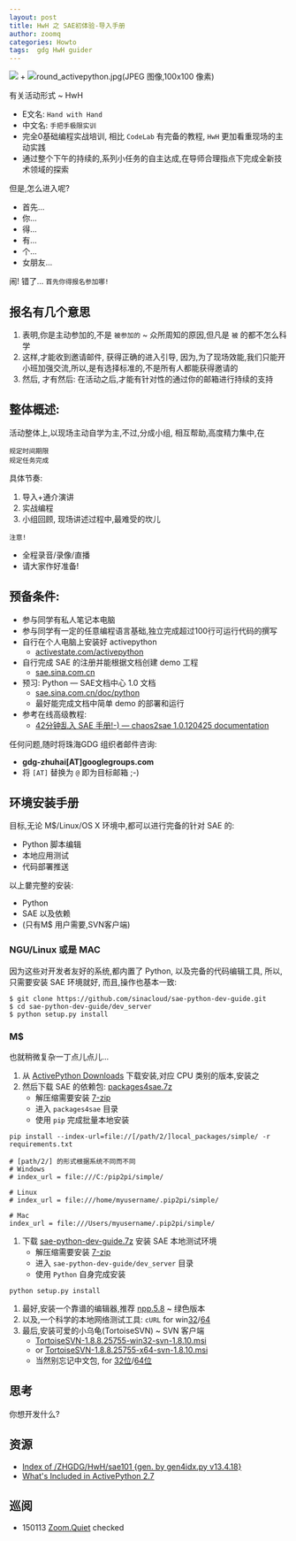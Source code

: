 ```yaml
---
layout: post
title: HwH 之 SAE初体验-导入手册
author: zoomq
categories: Howto
tags:  gdg HwH guider
---
```


![](http://sae.sina.com.cn/static/image/home/logo.png)
+
![round_activepython.jpg(JPEG 图像,100x100 像素)](http://templates.activestate.com/images/product_logos/round_activepython.jpg)

有关活动形式 ~ HwH

- E文名: `Hand with Hand`
- 中文名: `手把手极限实训`
- 完全0基础编程实战培训, 相比 `CodeLab` 有完备的教程, `HwH` 更加看重现场的主动实践
- 通过整个下午的持续的,系列小任务的自主达成,在导师合理指点下完成全新技术领域的探索

但是,怎么进入呢?

<!--more-->

- 首先...
- 你...
- 得...
- 有...
- 个...
- 女朋友...

闹! 错了... `首先你得报名参加哪!`

## 报名有几个意思

1. 表明,你是主动参加的,不是 `被参加的` ~ 众所周知的原因,但凡是 `被` 的都不怎么科学
2. 这样,才能收到邀请邮件, 获得正确的进入引导, 因为,为了现场效能,我们只能开小班加强交流,所以,是有选择标准的,不是所有人都能获得邀请的
3. 然后, 才有然后: 在活动之后,才能有针对性的通过你的邮箱进行持续的支持


## 整体概述:

活动整体上,以现场主动自学为主,不过,分成小组, 相互帮助,高度精力集中,在

    规定时间期限
    规定任务完成

具体节奏:

1. 导入+通介演讲
2. 实战编程
3. 小组回顾, 现场讲述过程中,最难受的坎儿

`注意!`

- 全程录音/录像/直播
- 请大家作好准备!


## 预备条件:
- 参与同学有私人笔记本电脑
- 参与同学有一定的任意编程语言基础,独立完成超过100行可运行代码的撰写
- 自行在个人电脑上安装好 activepython
    - [activestate.com/activepython](http://www.activestate.com/activepython)
- 自行完成 SAE 的注册并能根据文档创建 demo 工程
    - [sae.sina.com.cn](http://sae.sina.com.cn)
- 预习: Python — SAE文档中心 1.0 文档 
    - [sae.sina.com.cn/doc/python](http://sae.sina.com.cn/doc/python/index.html)
    - 最好能完成文档中简单 demo 的部署和运行
- 参考在线高级教程:
  - [42分钟乱入 SAE 手册!-) — chaos2sae 1.0.120425 documentation](http://chaos2.zoomquiet.io/sae/build/html/)

任何问题,随时将珠海GDG 组织者邮件咨询:

- **gdg-zhuhai[AT]googlegroups.com**
- 将 `[AT]` 替换为 `@` 即为目标邮箱 ;-)

## 环境安装手册

目标,无论 M$/Linux/OS X 环境中,都可以进行完备的针对 SAE 的:

- Python 脚本编辑
- 本地应用测试
- 代码部署推送

以上嘦完整的安装:

- Python
- SAE 以及依赖
- (只有M$ 用户需要,SVN客户端)

### NGU/Linux 或是 MAC

因为这些对开发者友好的系统,都内置了 Python, 以及完备的代码编辑工具,
所以,只需要安装 SAE 环境就好,
而且,操作也基本一致:

    $ git clone https://github.com/sinacloud/sae-python-dev-guide.git
    $ cd sae-python-dev-guide/dev_server
    $ python setup.py install


### M$
也就稍微复杂一丁点儿点儿...

1. 从 [ActivePython Downloads](http://www.activestate.com/activepython/downloads) 下载安装,对应 CPU 类别的版本,安装之
1. 然后下载 SAE 的依赖包: [packages4sae.7z](http://res.zoomquiet.io/ZHGDG/HwH/sae101/packages4sae.7z)
    - 解压缩需要安装 [7-zip](http://res.zoomquiet.io/ZHGDG/HwH/sae101/7z920-x64.msi)
    - 进入 `packages4sae` 目录
    - 使用 `pip` 完成批量本地安装  


```
pip install --index-url=file://[/path/2/]local_packages/simple/ -r requirements.txt

# [path/2/] 的形式根据系统不同而不同
# Windows
# index_url = file:///C:/pip2pi/simple/

# Linux
# index_url = file:///home/myusername/.pip2pi/simple/

# Mac
index_url = file:///Users/myusername/.pip2pi/simple/
```

1. 下载 [sae-python-dev-guide.7z](http://res.zoomquiet.io/ZHGDG/HwH/sae101/sae-python-dev-guide.7z) 安装 SAE 本地测试环境
    - 解压缩需要安装 [7-zip](http://res.zoomquiet.io/ZHGDG/HwH/sae101/7z920-x64.msi)
    - 进入 `sae-python-dev-guide/dev_server` 目录
    - 使用 `Python` 自身完成安装  

```
python setup.py install
```

1. 最好,安装一个靠谱的编辑器,推荐 [npp.5.8](http://res.zoomquiet.io/ZHGDG/HwH/sae101/npp.5.8.bin.7z) ~ 绿色版本
1. 以及,一个科学的本地网络测试工具: `cURL` for win[32](http://res.zoomquiet.io/ZHGDG/HwH/sae101/curl-7.38.0-win32-local.msi)/[64](http://res.zoomquiet.io/ZHGDG/HwH/sae101/curl-7.38.0-win64-local.msi)
1. 最后,安装可爱的小乌龟(TortoiseSVN) ~ SVN 客户端
    - [TortoiseSVN-1.8.8.25755-win32-svn-1.8.10.msi](http://res.zoomquiet.io/ZHGDG/HwH/sae101/TortoiseSVN-1.8.8.25755-win32-svn-1.8.10.msi)
    - or [TortoiseSVN-1.8.8.25755-x64-svn-1.8.10.msi](http://res.zoomquiet.io/ZHGDG/HwH/sae101/TortoiseSVN-1.8.8.25755-x64-svn-1.8.10.msi)
    - 当然别忘记中文包, for [32位](http://res.zoomquiet.io/ZHGDG/HwH/sae101/LanguagePack_1.8.8.25755-win32-zh_CN.msi)/[64位](http://res.zoomquiet.io/ZHGDG/HwH/sae101/LanguagePack_1.8.8.25755-x64-zh_CN.msi)


## 思考
你想开发什么?

## 资源

- [Index of /ZHGDG/HwH/sae101 {gen. by gen4idx.py v13.4.18}](http://res.zoomquiet.io/ZHGDG/HwH/sae101/index.html)
- [What's Included in ActivePython 2.7](http://docs.activestate.com/activepython/2.7/whatsincluded.html)





## 巡阅
- 150113 [Zoom.Quiet](http://zoomquiet.io/) checked




